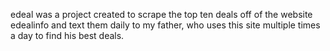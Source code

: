 edeal was a project created to scrape the top ten deals off of the website edealinfo and text them daily to my father, who uses this site multiple times a day to find his best deals.
